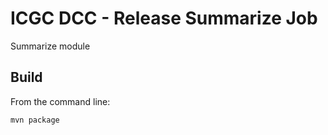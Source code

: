 ICGC DCC - Release Summarize Job
===

Summarize module

Build
---

From the command line:

	mvn package

